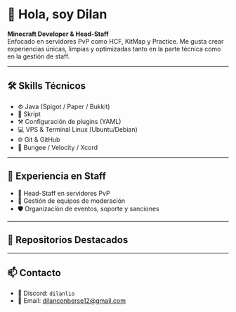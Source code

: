 # 👋 Hola, soy Dilan

**Minecraft Developer & Head-Staff**  
Enfocado en servidores PvP como HCF, KitMap y Practice. Me gusta crear experiencias únicas, limpias y optimizadas tanto en la parte técnica como en la gestión de staff.

---

## 🛠️ Skills Técnicos

- ⚙️ Java (Spigot / Paper / Bukkit)
- 📝 Skript
- ⚒️ Configuración de plugins (YAML)
- 💻 VPS & Terminal Linux (Ubuntu/Debian)
- 🌐 Git & GitHub
- 🔌 Bungee / Velocity / Xcord

---

## 🧠 Experiencia en Staff

- 👑 Head-Staff en servidores PvP
- 👥 Gestión de equipos de moderación
- 🛡️ Organización de eventos, soporte y sanciones

---

## 📁 Repositorios Destacados

---

## 📫 Contacto

- 💬 Discord: `dilanlio`
- 📧 Email: dilanconberse12@gmail.com

<!--
**Dil4ndev/Dil4ndev** is a ✨ _special_ ✨ repository because its `README.md` (this file) appears on your GitHub profile.

Here are some ideas to get you started:

- 🔭 I’m currently working on ...
- 🌱 I’m currently learning ...
- 👯 I’m looking to collaborate on ...
- 🤔 I’m looking for help with ...
- 💬 Ask me about ...
- 📫 How to reach me: ...
- 😄 Pronouns: ...
- ⚡ Fun fact: ...
-->
